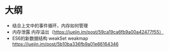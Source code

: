 # 大纲

- 结合上文中的事件循环，内存如何管理
- 内存泄露 内存溢出（https://juejin.im/post/59ca19ca6fb9a00a42477f55） 
- ES6的新数据结构 weakSet weakmap  https://juejin.im/post/5b10ba336fb9a01e66164346 

